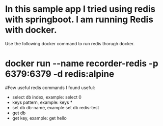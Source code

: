 # In this sample app I tried using redis with springboot. I am running Redis with docker.
Use the following docker command to run redis thorugh docker.
# docker run --name recorder-redis -p 6379:6379 -d redis:alpine

#Few useful redis commands I found useful:
 * select db index, example: select 0
 * keys pattern, example: keys *
 * set db db-name, example set db redis-test
 * get db 
 * get key, example: get hello 
